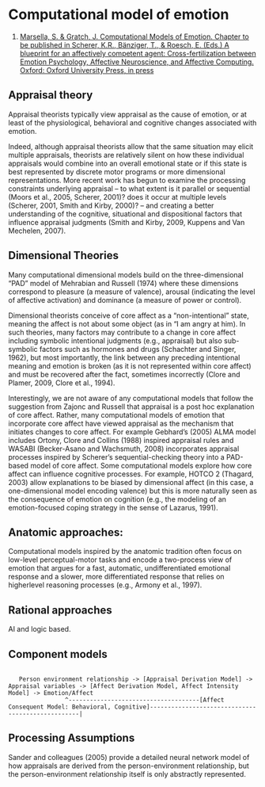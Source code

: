# Computational model of emotion

1. [Marsella, S. & Gratch, J. Computational Models of Emotion. Chapter to be published in Scherer, K.R., Bänziger, T., & Roesch, E. (Eds.) A blueprint for an affectively competent agent: Cross-fertilization between Emotion 
Psychology, Affective Neuroscience, and Affective Computing. Oxford: Oxford University Press, in press](http://people.ict.usc.edu/~marsella/publications/MarGraPet_Review.pdf)

## Appraisal theory

Appraisal theorists typically view appraisal as the cause of emotion, or at least of the physiological, behavioral and cognitive changes associated with emotion. 

Indeed, although appraisal theorists allow that the same situation may elicit multiple appraisals, theorists are relatively silent on how these individual appraisals would combine into an overall emotional state or if this state is best represented by discrete motor programs 
or more dimensional representations. More recent work has begun to examine the processing 
constraints underlying appraisal – to what extent is it parallel or sequential (Moors et al., 2005, Scherer, 
2001)? does it occur at multiple levels (Scherer, 2001, Smith and Kirby, 2000)? – and creating a better 
understanding of the cognitive, situational and dispositional factors that influence appraisal judgments 
(Smith and Kirby, 2009, Kuppens and Van Mechelen, 2007).

## Dimensional Theories 

Many computational dimensional models build on the three-dimensional “PAD” 
model of Mehrabian and Russell (1974) where these dimensions correspond to pleasure (a measure of 
valence), arousal (indicating the level of affective activation) and dominance (a measure of power or 
control). 

Dimensional theorists conceive of core affect as a “non-intentional” state, meaning the affect 
is not about some object (as in “I am angry at him). In such theories, many factors may contribute to a 
change in core affect including symbolic intentional judgments (e.g., appraisal) but also sub-symbolic 
factors such as hormones and drugs (Schachter and Singer, 1962), but most importantly, the link 
between any preceding intentional meaning and emotion is broken (as it is not represented within core 
affect) and must be recovered after the fact, sometimes incorrectly (Clore and Plamer, 2009, Clore et al., 
1994).

Interestingly, we are not aware of any computational models that follow the 
suggestion from Zajonc and Russell that appraisal is a post hoc explanation of core affect. Rather, many 
computational models of emotion that incorporate core affect have viewed appraisal as the mechanism 
that initiates changes to core affect. For example Gebhard’s (2005) ALMA model includes Ortony, Clore 
and Collins (1988) inspired appraisal rules and WASABI (Becker-Asano and Wachsmuth, 2008) 
incorporates appraisal processes inspired by Scherer’s sequential-checking theory into a PAD-based 
model of core affect. Some computational models explore how core affect can influence cognitive 
processes. For example, HOTCO 2 (Thagard, 2003) allow explanations to be biased by dimensional affect 
(in this case, a one-dimensional model encoding valence) but this is more naturally seen as the 
consequence of emotion on cognition (e.g., the modeling of an emotion-focused coping strategy in the 
sense of Lazarus, 1991). 

## Anatomic approaches:

Computational models inspired by the anatomic tradition often focus on low-level 
perceptual-motor tasks and encode a two-process view of emotion that argues for a fast, automatic, 
undifferentiated emotional response and a slower, more differentiated response that relies on higherlevel reasoning processes (e.g., Armony et al., 1997). 

## Rational approaches

AI and logic based.

## Component models

<pre><code>
   Person environment relationship -> [Appraisal Derivation Model] -> Appraisal variables -> [Affect Derivation Model, Affect Intensity Model] -> Emotion/Affect
                ^-------------------------------------[Affect Consequent Model: Behavioral, Cognitive]--------------------------------------------------|
</code></pre>

## Processing Assumptions

Sander and colleagues (2005) provide a detailed neural network model of how appraisals are derived from the 
person-environment relationship, but the person-environment relationship itself is only abstractly 
represented. 